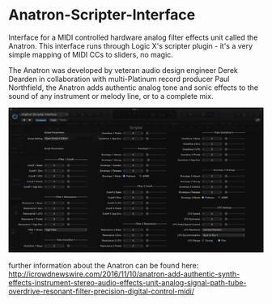 # Anatron-Scripter-Interface

Interface for a MIDI controlled hardware analog filter effects unit called the Anatron. This interface runs through Logic X's scripter plugin - it's a very simple mapping of MIDI CCs to sliders, no magic. 

The Anatron was developed by veteran audio design engineer Derek Dearden in collaboration with multi-Platinum record producer Paul Northfield, the Anatron adds authentic analog tone and sonic effects to the sound of any instrument or melody line, or to a complete mix.


![screenshot](https://github.com/larzeitlin/Anatron-Scripter-Interface/blob/master/Interface%20screenshot.jpg)

further information about the Anatron can be found here:
http://icrowdnewswire.com/2016/11/10/anatron-add-authentic-synth-effects-instrument-stereo-audio-effects-unit-analog-signal-path-tube-overdrive-resonant-filter-precision-digital-control-midi/
